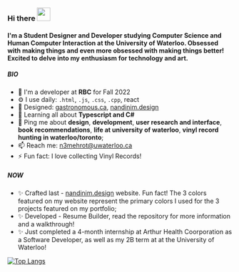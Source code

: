 ### Hi there <img src="https://raw.githubusercontent.com/MartinHeinz/MartinHeinz/master/wave.gif" width="30px">

#### I'm a Student Designer and Developer studying Computer Science and Human Computer Interaction at the University of Waterloo. Obsessed with making things and even more obsessed with making things better! Excited to delve into my enthusiasm for technology and art.

##### BIO

- 🏢 I'm a developer at **RBC** for Fall 2022
- ⚙️ I use daily: `.html`, `.js`, `.css`, `.cpp`, react
- 💅 Designed: [gastronomous.ca](https://www.gastronomous.ca), [nandinim.design](https://nandinim.design)
- 🌱 Learning all about **Typescript and C#**
- 💬 Ping me about **design**, **development**, **user research and interface**, **book recommendations**, **life at university of waterloo**, **vinyl record hunting in waterloo/toronto**;
- 📫 Reach me: [n3mehrot@uwaterloo.ca](mailto:n3mehrot@uwaterloo.ca)
- ⚡️ Fun fact: I love collecting Vinyl Records!

##### NOW

- ✨ Crafted last - [nandinim.design](https://nandinim.design) website. Fun fact! The 3 colors featured on my website represent the primary colors I used                       for the 3 projects featured on my portfolio;
- ✨ Developed - Resume Builder, read the repository for more information and a walkthrough!
- ✨ Just completed a 4-month internship at Arthur Health Coorporation as a Software Developer, as well as my 2B term at at the University of Waterloo!


[![Top Langs](https://github-readme-stats.vercel.app/api/top-langs/?username=anuraghazra&layout=compact)](https://github.com/anuraghazra/github-readme-stats)
